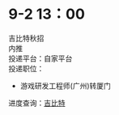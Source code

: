 # 9-2 13：00
吉比特秋招  
内推  
投递平台：自家平台  
投递职位：
+ 游戏研发工程师(广州)转厦门

进度查询：[吉比特](https://hr.g-bits.com/web/index.html#/center-web/recruit-query)